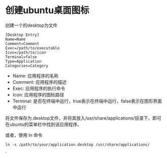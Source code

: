 # 创建ubuntu桌面图标

创建一个的desktop为文件

```
[Desktop Entry]
Name=Name
Comment=Comment
Exec=/path/to/executable
Icon=/path/to/icon
Terminal=false
Type=Application
Categories=Category
```

- Name: 应用程序的名称
- Comment: 应用程序的描述
- Exec: 应用程序的执行命令
- Icon: 应用程序的图标路径
- Terminal: 是否在终端中运行，true表示在终端中运行，false表示在图形界面中运行

将文件保存为.desktop文件，并将其放入/usr/share/applications/目录下，即可在ubuntu的菜单栏中找到该应用程序。


或者，使用 ln 命令

```
ln -s /path/to/your/application.desktop /usr/share/applications/
```
    
`